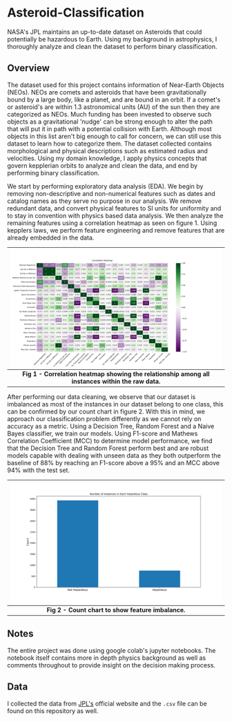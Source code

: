 # Asteroid-Classification

NASA's JPL maintains an up-to-date dataset on Asteroids that could potentially be hazardous to Earth. Using my background in astrophysics, I thoroughly analyze and clean the dataset to perform binary classification.

## Overview

The dataset used for this project contains information of Near-Earth Objects (NEOs). NEOs are comets and asteroids that have been gravitationally bound by a large body, like a planet, and are bound in an orbit. If a comet's or asteroid's are within 1.3 astronomical units (AU) of the sun then they are categorized as NEOs. Much funding has been invested to observe such objects as a gravitational 'nudge' can be strong enough to alter the path that will put it in path with a potential collision with Earth. Although most objects in this list aren't big enough to call for concern, we can still use this dataset to learn how to categorize them. The dataset collected contains morphological and physical descriptions such as estimated radius and velocities. Using my domain knowledge, I apply physics concepts that govern kepplerian orbits to analyze and clean the data, and end by performing binary classification.

We start by performing exploratory data analysis (EDA). We begin by removing non-descriptive and non-numerical features such as dates and catalog names as they serve no purpose in our analysis. We remove redundant data, and convert physical features to SI units for uniformity and to stay in convention with physics based data analysis. We then analyze the remaining features using a correlation heatmap as seen on figure 1. Using kepplers laws, we perform feature engineering and remove features that are already embedded in the data.

| ![alt text](imgs/CorrelationHeatmap.png) |
|:--:|
| <b>Fig 1 - Correlation heatmap showing the relationship among all instances within the raw data. </b>|

After performing our data cleaning, we observe that our dataset is imbalanced as most of the instances in our dataset belong to one class, this can be confirmed by our count chart in figure 2. With this in mind, we approach our classification problem differently as we cannot rely on accuracy as a metric. Using a Decision Tree, Random Forest and a Naive Bayes classifier, we train our models. Using F1-score and Mathews Correlation Coefficient (MCC) to determine model performance, we find that the Decision Tree and Random Forest perform best and are robust models capable with dealing with unseen data as they both outperform the baseline of 88% by reaching an F1-score above a 95% and an MCC above 94% with the test set.

| ![alt text](imgs/Data_countchart.png) |
|:--:|
| <b>Fig 2 - Count chart to show feature imbalance. </b>|

## Notes

The entire project was done using google colab's jupyter notebooks. The notebook itself contains more in depth physics background as well as comments throughout to provide insight on the decision making process.

## Data

I collected the data from [JPL's](http://neo.jpl.nasa.gov/) official website and the `.csv` file can be found on this repository as well.
